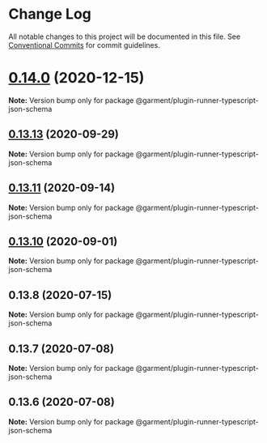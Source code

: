 # Change Log

All notable changes to this project will be documented in this file.
See [Conventional Commits](https://conventionalcommits.org) for commit guidelines.

# [0.14.0](https://github.com/Farfetch/garment/compare/v0.13.14...v0.14.0) (2020-12-15)

**Note:** Version bump only for package @garment/plugin-runner-typescript-json-schema





## [0.13.13](https://github.com/Farfetch/garment/compare/v0.13.12...v0.13.13) (2020-09-29)

**Note:** Version bump only for package @garment/plugin-runner-typescript-json-schema





## [0.13.11](https://github.com/Farfetch/garment/compare/v0.13.10...v0.13.11) (2020-09-14)

**Note:** Version bump only for package @garment/plugin-runner-typescript-json-schema





## [0.13.10](https://github.com/Farfetch/garment/compare/v0.13.9...v0.13.10) (2020-09-01)

**Note:** Version bump only for package @garment/plugin-runner-typescript-json-schema





## 0.13.8 (2020-07-15)

**Note:** Version bump only for package @garment/plugin-runner-typescript-json-schema





## 0.13.7 (2020-07-08)

**Note:** Version bump only for package @garment/plugin-runner-typescript-json-schema





## 0.13.6 (2020-07-08)

**Note:** Version bump only for package @garment/plugin-runner-typescript-json-schema
